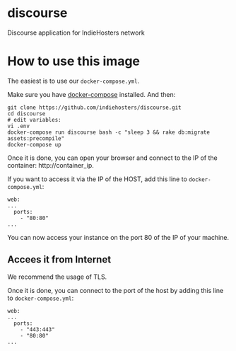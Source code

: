 # discourse
Discourse application for IndieHosters network

# How to use this image

The easiest is to use our `docker-compose.yml`.

Make sure you have [docker-compose](http://docs.docker.com/compose/install/) installed. And then:

```
git clone https://github.com/indiehosters/discourse.git
cd discourse
# edit variables:
vi .env
docker-compose run discourse bash -c "sleep 3 && rake db:migrate assets:precompile"
docker-compose up
```

Once it is done, you can open your browser and connect to the IP of the container: http://container_ip.

If you want to access it via the IP of the HOST, add this line to `docker-compose.yml`:
```
web:
...
  ports:
    - "80:80"
...
```

You can now access your instance on the port 80 of the IP of your machine.

## Accees it from Internet

We recommend the usage of TLS.

Once it is done, you can connect to the port of the host by adding this line to `docker-compose.yml`:
```
web:
...
  ports:
    - "443:443"
    - "80:80"
...
```
